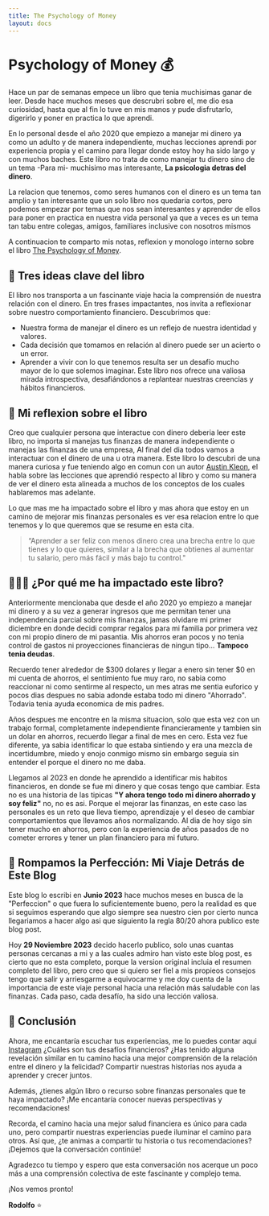 ```yaml
---
title: The Psychology of Money
layout: docs
---
```

# Psychology of Money 💰
 <!-- **Morgan Housel** -->

Hace un par de semanas empece un libro que tenia muchisimas ganar de leer. Desde hace muchos meses que descrubri sobre el, me dio esa curiosidad, hasta que al fin lo tuve en mis manos y pude disfrutarlo, digerirlo y poner en practica lo que aprendi.

En lo personal desde el año 2020 que empiezo a manejar mi dinero ya como un adulto y de manera independiente, muchas lecciones aprendi por experiencia propia y el camino para llegar donde estoy hoy ha sido largo y con muchos baches. Este libro no trata de como manejar tu dinero sino de un tema -Para mi- muchisimo mas interesante, **La psicologia detras del dinero**. 

La relacion que tenemos, como seres humanos con el dinero es un tema tan amplio y tan interesante que un solo libro nos quedaria cortos, pero podemos empezar por temas que nos sean interesantes y aprender de ellos para poner en practica en nuestra vida personal ya que a veces es un tema tan tabu entre colegas, amigos, familiares inclusive con nosotros mismos

A continuacion te comparto mis notas, reflexion y monologo interno sobre el libro [The Psychology of Money](https://www.goodreads.com/book/show/41881472-the-psychology-of-money).


## 🚀 Tres ideas clave del libro

El libro nos transporta a un fascinante viaje hacia la comprensión de nuestra relación con el dinero. En tres frases impactantes, nos invita a reflexionar sobre nuestro comportamiento financiero. Descubrimos que:
- Nuestra forma de manejar el dinero es un reflejo de nuestra identidad y valores. 
- Cada decisión que tomamos en relación al dinero puede ser un acierto o un error.
- Aprender a vivir con lo que tenemos resulta ser un desafío mucho mayor de lo que solemos imaginar. Este libro nos ofrece una valiosa mirada introspectiva, desafiándonos a replantear nuestras creencias y hábitos financieros.

## 🔎  Mi reflexion sobre el libro
Creo que cualquier persona que interactue con dinero deberia leer este libro, no importa si manejas tus finanzas de manera independiente o manejas las finanzas de una empresa, Al final del dia todos vamos a interactuar con el dinero de una u otra manera. Este libro lo descubri de una manera curiosa y fue teniendo algo en comun con un autor [Austin Kleon](https://twitter.com/austinkleon/status/1627086350053953536), el habla sobre las lecciones que aprendió respecto al libro y como su manera de ver el dinero esta alineada a muchos de los conceptos de los cuales hablaremos mas adelante.

Lo que mas me ha impactado sobre el libro y mas ahora que estoy en un camino de mejorar mis finanzas personales es ver esa relacion entre lo que tenemos y lo que queremos que se resume en esta cita.
>“Aprender a ser feliz con menos dinero crea una brecha entre lo que tienes y lo que quieres, similar a la brecha que obtienes al aumentar tu salario, pero más fácil y más bajo tu control."

## 👨🏻‍💻 ¿Por qué me ha impactado este libro?
Anteriormente mencionaba que desde el año 2020 yo empiezo a manejar mi dinero y a su vez a generar ingresos que me permitan tener una independencia parcial sobre mis finanzas, jamas olvidare mi primer diciembre en donde decidi comprar regalos para mi familia por primera vez con mi propio dinero de mi pasantia. Mis ahorros eran pocos y no tenia control de gastos ni proyecciones financieras de ningun tipo... **Tampoco tenia deudas**.

Recuerdo tener alrededor de $300 dolares y llegar a enero sin tener $0 en mi cuenta de ahorros, el sentimiento fue muy raro, no sabia como reaccionar ni como sentirme al respecto, un mes atras me sentia euforico y pocos dias despues no sabia adonde estaba todo mi dinero "Ahorrado". Todavia tenia ayuda economica de mis padres.

Años despues me encontre en la misma situacion, solo que esta vez con un trabajo formal, completamente independiente financieramente y tambien sin un dolar en ahorros, recuerdo llegar a final de mes en cero. Esta vez fue diferente, ya sabia identificar lo que estaba sintiendo y era una mezcla de incertidumbre, miedo y enojo conmigo mismo sin embargo seguia sin entender el porque el dinero no me daba.

Llegamos al 2023 en donde he aprendido a identificar mis habitos financieros, en donde se fue mi dinero y que cosas tengo que cambiar. Esta no es una historia de las tipicas **"Y ahora tengo todo mi dinero ahorrado y soy feliz"** no, no es asi. Porque el mejorar las finanzas, en este caso las personales es un reto que lleva tiempo, aprendizaje y el deseo de cambiar comportamientos que llevamos años normalizando. Al dia de hoy sigo sin tener mucho en ahorros, pero con la experiencia de años pasados de no cometer errores y tener un plan financiero para mi futuro.


## 🥉 Rompamos la Perfección: Mi Viaje Detrás de Este Blog
Este blog lo escribi en **Junio 2023** hace muchos meses en busca de la "Perfeccion" o que fuera lo suficientemente bueno, pero 
la realidad es que si seguimos esperando que algo siempre sea nuestro cien por cierto nunca llegariamos a hacer algo
asi que siguiento la regla 80/20 ahora publico este blog post.

Hoy **29 Noviembre 2023** decido hacerlo publico, solo unas cuantas personas cercanas a mi y a las cuales admiro han visto este blog post, es cierto que no esta completo, porque la version original incluia el resumen completo del libro, pero creo que si quiero ser fiel a mis propieos consejos tengo que salir y arriesgarme a equivocarme y me doy cuenta de la importancia de este viaje personal hacia una relación más saludable con las finanzas. Cada paso, cada desafío, ha sido una lección valiosa.

## 🧠 Conclusión
Ahora, me encantaría escuchar tus experiencias, me lo puedes contar aqui [Instagram](https://www.instagram.com/raandino.dev) ¿Cuáles son tus desafíos financieros? ¿Has tenido alguna revelación similar en tu camino hacia una mejor comprensión de la relación entre el dinero y la felicidad? Compartir nuestras historias nos ayuda a aprender y crecer juntos.

Además, ¿tienes algún libro o recurso sobre finanzas personales que te haya impactado? ¡Me encantaría conocer nuevas perspectivas y recomendaciones!

Recorda, el camino hacia una mejor salud financiera es único para cada uno, pero compartir nuestras experiencias puede iluminar el camino para otros. Así que, ¿te animas a compartir tu historia o tus recomendaciones? ¡Dejemos que la conversación continúe!

Agradezco tu tiempo y espero que esta conversación nos acerque un poco más a una comprensión colectiva de este fascinante y complejo tema.

¡Nos vemos pronto!

**Rodolfo** ⭐️
